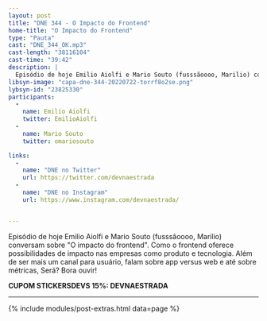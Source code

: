 ```yaml
---
layout: post
title: "DNE 344 - O Impacto do Frontend"
home-title: "O Impacto do Frontend"
type: "Pauta"
cast: "DNE_344_OK.mp3"
cast-length: "38116104"
cast-time: "39:42"
description: |
  Episódio de hoje Emilio Aiolfi e Mario Souto (fusssãoooo, Marilio) conversam sobre "O impacto do frontend". Como o frontend oferece possibilidades de impacto nas empresas como produto e tecnologia. Além de ser mais um canal para usuário, falam sobre app versus web e até sobre métricas, Será? Bora ouvir!
libsyn-image: "capa-dne-344-20220722-torrf8o2se.png"
lybsyn-id: "23825330"
participants:
  -
    name: Emilio Aiolfi
    twitter: EmilioAiolfi
  -
    name: Mario Souto
    twitter: omariosouto

links:
  -
    name: "DNE no Twitter"
    url: https://twitter.com/devnaestrada
  -
    name: "DNE no Instagram"
    url: https://www.instagram.com/devnaestrada/


---
```


Episódio de hoje Emilio Aiolfi e Mario Souto (fusssãoooo, Marilio) conversam sobre "O impacto do frontend". Como o frontend oferece possibilidades de impacto nas empresas como produto e tecnologia. Além de ser mais um canal para usuário, falam sobre app versus web e até sobre métricas, Será? Bora ouvir!

<strong>CUPOM STICKERSDEVS 15%: DEVNAESTRADA</strong>

---

{% include modules/post-extras.html data=page %}
